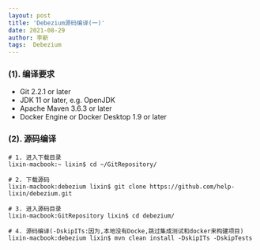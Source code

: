 ```yaml
---
layout: post
title: 'Debezium源码编译(一)' 
date: 2021-08-29
author: 李新
tags:  Debezium
---
```


### (1). 编译要求
+ Git 2.2.1 or later
+ JDK 11 or later, e.g. OpenJDK
+ Apache Maven 3.6.3 or later
+ Docker Engine or Docker Desktop 1.9 or later

### (2). 源码编译
```
# 1. 进入下载目录
lixin-macbook:~ lixin$ cd ~/GitRepository/

# 2. 下载源码
lixin-macbook:debezium lixin$ git clone https://github.com/help-lixin/debezium.git

# 3. 进入源码目录
lixin-macbook:GitRepository lixin$ cd debezium/

# 4. 源码编译(-DskipITs:因为,本地没有Docke,跳过集成测试和docker来构建项目)
lixin-macbook:debezium lixin$ mvn clean install -DskipITs -DskipTests
```

